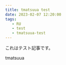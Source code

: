 ```yaml
---
title: tmatsuua test
date: 2023-02-07 12:20:00
tags:
   - RU
   - test
   - tmatsuua-test
---
```


これはテスト記事です。

tmatsuua
